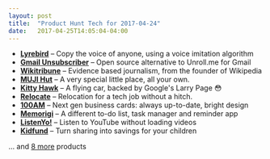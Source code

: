 ```yaml
---
layout: post
title:  "Product Hunt Tech for 2017-04-24"
date:   2017-04-25T14:05:04-04:00
---
```


* **[Lyrebird](https://www.producthunt.com/posts/lyrebird?utm_campaign=producthunt-api&utm_medium=api&utm_source=Application%3A+Daily+Digest+RSS+%28ID%3A+3202%29)** – Copy the voice of anyone, using a voice imitation algorithm
* **[Gmail Unsubscriber](https://www.producthunt.com/posts/gmail-unsubscriber?utm_campaign=producthunt-api&utm_medium=api&utm_source=Application%3A+Daily+Digest+RSS+%28ID%3A+3202%29)** – Open source alternative to Unroll.me for Gmail
* **[Wikitribune](https://www.producthunt.com/posts/wikitribune?utm_campaign=producthunt-api&utm_medium=api&utm_source=Application%3A+Daily+Digest+RSS+%28ID%3A+3202%29)** – Evidence based journalism, from the founder of Wikipedia
* **[MUJI Hut](https://www.producthunt.com/posts/muji-hut?utm_campaign=producthunt-api&utm_medium=api&utm_source=Application%3A+Daily+Digest+RSS+%28ID%3A+3202%29)** – A very special little place, all your own.
* **[Kitty Hawk](https://www.producthunt.com/posts/kitty-hawk?utm_campaign=producthunt-api&utm_medium=api&utm_source=Application%3A+Daily+Digest+RSS+%28ID%3A+3202%29)** – A flying car, backed by Google's Larry Page 😳
* **[Relocate](https://www.producthunt.com/posts/relocate?utm_campaign=producthunt-api&utm_medium=api&utm_source=Application%3A+Daily+Digest+RSS+%28ID%3A+3202%29)** – Relocation for a tech job without a hitch.
* **[100AM](https://www.producthunt.com/posts/100am?utm_campaign=producthunt-api&utm_medium=api&utm_source=Application%3A+Daily+Digest+RSS+%28ID%3A+3202%29)** – Next gen business cards: always up-to-date, bright design
* **[Memorigi](https://www.producthunt.com/posts/memorigi?utm_campaign=producthunt-api&utm_medium=api&utm_source=Application%3A+Daily+Digest+RSS+%28ID%3A+3202%29)** – A different to-do list, task manager and reminder app
* **[ListenYo!](https://www.producthunt.com/posts/listenyo?utm_campaign=producthunt-api&utm_medium=api&utm_source=Application%3A+Daily+Digest+RSS+%28ID%3A+3202%29)** – Listen to YouTube without loading videos
* **[Kidfund](https://www.producthunt.com/posts/kidfund?utm_campaign=producthunt-api&utm_medium=api&utm_source=Application%3A+Daily+Digest+RSS+%28ID%3A+3202%29)** – Turn sharing into savings for your children

… and [8 more](https://www.producthunt.com/tech) products